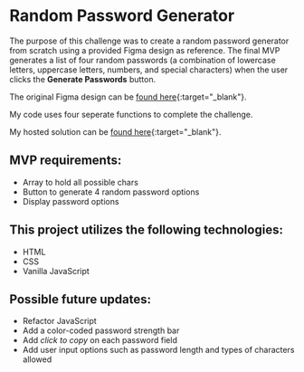 # Random Password Generator

The purpose of this challenge was to create a random password generator from scratch using a provided Figma design as reference. The final MVP generates a list of four random passwords (a combination of lowercase letters, uppercase letters, numbers, and special characters) when the user clicks the **Generate Passwords** button.

The original Figma design can be [found here](https://www.figma.com/file/YRO9Iw5IYaOorjnRyNz4bV/Random-Password-Generator?node-id=0%3A1){:target="\_blank"}.

My code uses four seperate functions to complete the challenge.

My hosted solution can be [found here](https://redirwin.github.io/password-generator/){:target="\_blank"}.

## MVP requirements:

- Array to hold all possible chars
- Button to generate 4 random password options
- Display password options

## This project utilizes the following technologies:

- HTML
- CSS
- Vanilla JavaScript

## Possible future updates:

- Refactor JavaScript
- Add a color-coded password strength bar
- Add _click to copy_ on each password field
- Add user input options such as password length and types of characters allowed
